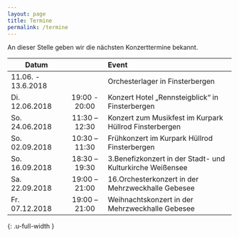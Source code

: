 ```yaml
---
layout: page
title: Termine
permalink: /termine
---
```


An dieser Stelle geben wir die nächsten Konzerttermine bekannt.

| Datum          |               | Event          |
| ---------------| :-----------: |:--------------------------------- |
| 11.06. - 13.6.2018 |           | Orchesterlager in Finsterbergen |
| Di. 12.06.2018 | 19:00 - 20:00 | Konzert Hotel „Rennsteigblick“ in Finsterbergen |
| So. 24.06.2018 | 11:30 – 12:30 | Konzert zum Musikfest im Kurpark Hüllrod Finsterbergen |
| So. 02.09.2018 | 10:30 – 11:30 | Frühkonzert im Kurpark Hüllrod Finsterbergen |
| So. 16.09.2018 | 18:30 – 19:30 | 3.Benefizkonzert in der Stadt- und Kulturkirche Weißensee |
| Sa. 22.09.2018 | 19:00 – 21:00 | 16.Orchesterkonzert in der Mehrzweckhalle Gebesee |
| Fr. 07.12.2018 | 19:00 – 21:00 | Weihnachtskonzert in der Mehrzweckhalle Gebesee |
{: .u-full-width }